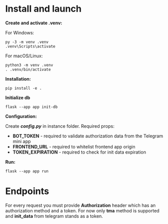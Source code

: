Install and launch
===

**Create and activate .venv:**

For Windows:

    py -3 -m venv .venv
    .venv\Scripts\activate

For macOS/Linux:

    python3 -m venv .venv
    . .venv/bin/activate

**Installation:**

    pip install -e .

**Initialize db**

    flask --app app init-db

**Configuration:**

Create ***config.py*** in instance folder. Required props: 

* **BOT_TOKEN** - required to validate authorization data from the Telegram mini app
* **FRONTEND_URL** - required to whitelist frontend app origin
* **TOKEN_EXPIRATION** - required to check for init data expiration

**Run:**

    flask --app app run

Endpoints
===

For every request you must provide **Authorization** header which has an authorization method and a token. For now only **tma** method is supported and **init_data** from telegram stands as a token.
